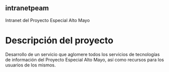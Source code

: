 ## intranetpeam
Intranet del Proyecto Especial Alto Mayo

# Descripción del proyecto
Desarrollo de un servicio que aglomere todos los servicios de tecnologías de información del Proyecto Especial Alto Mayo, así como recursos para los usuarios de los mismos.
